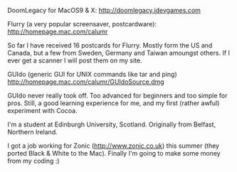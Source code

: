 

DoomLegacy for MacOS9 & X:
http://doomlegacy.idevgames.com

Flurry (a very popular screensaver, postcardware):
http://homepage.mac.com/calumr

So far I have received 16 postcards for Flurry. Mostly form the US and Canada, but a few from Sweden, Germany and Taiwan amoungst others. If I ever get a scanner I will post them on my site. 

GUIdo (generic GUI for UNIX commands like tar and ping)
http://homepage.mac.com/calumr/GUIdoSource.dmg

GUIdo  never really took off. Too advanced for beginners and too simple for pros. Still, a good learning experience for me, and my first (rather awful) experiment with Cocoa. 

I'm a student at Edinburgh University, Scotland. Originally from Belfast, Northern Ireland. 

I got a job working for Zonic (http://www.zonic.co.uk) this summer (they ported Black & White to the Mac). Finally I'm going to make some money from my coding :)
